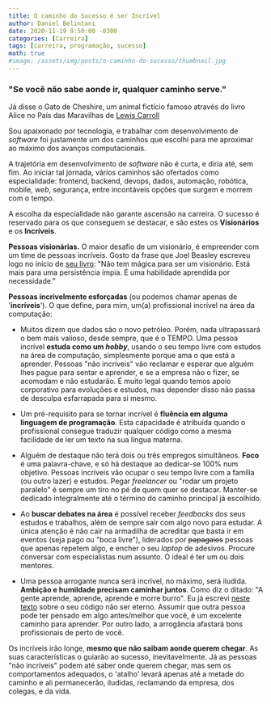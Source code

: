 ```yaml
---
title: O caminho do Sucesso é ser Incrível
author: Daniel Belintani
date: 2020-11-19 9:50:00 -0300
categories: [Carreira]
tags: [carreira, programação, sucesso]
math: true
#image: /assets/img/posts/o-caminho-do-sucesso/thumbnail.jpg
---
```

### "Se você não sabe aonde ir, qualquer caminho serve." 

Já disse o Gato de Cheshire, um animal fictício famoso através do livro Alice no País das Maravilhas de [Lewis Carroll](https://www.amazon.com.br/Lewis-Carroll/e/B000AQ3N2Q)

Sou apaixonado por tecnologia, e trabalhar com desenvolvimento de _software_ foi justamente um dos caminhos que escolhi para me aproximar ao máximo dos avanços computacionais. 

A trajetória em desenvolvimento de _software_ não é curta, e diria até, sem fim. Ao iniciar tal jornada, vários caminhos são ofertados como especialidade: frontend, backend, devops, dados, automação, robótica, mobile, _web_, segurança, entre incontáveis opções que surgem e morrem com o tempo.  
 
A escolha da especialidade não garante ascensão na carreira. O sucesso é reservado para os que conseguem se destacar, e são estes os **Visionários** e os **Incríveis**.

**Pessoas visionárias.** O maior desafio de um visionário, é empreender com um time de pessoas incríveis. Gosto da frase que Joel Beasley escreveu logo no início de [seu livro](https://www.amazon.com/dp/B07BGGXQ7T): "Não tem mágica para ser um visionário. Está mais para uma persistência ímpia. É uma habilidade aprendida por necessidade."

**Pessoas incrivelmente esforçadas** (ou podemos chamar apenas de '**incríveis**'). O que define, para mim, um(a) profissional incrível na área da computação:

- Muitos dizem que dados são o novo petróleo. Porém, nada ultrapassará o bem mais valioso, desde sempre, que é o TEMPO. Uma pessoa incrível **estuda como um _hobby_**, usando o seu tempo livre com estudos na área de computação, simplesmente porque ama o que está a aprender. Pessoas "não incríveis" vão reclamar e esperar que alguém lhes pague para sentar e aprender, e se a empresa não o fizer, se acomodam e não estudarão. É muito legal quando temos apoio corporativo para evoluções e estudos, mas depender disso não passa de desculpa esfarrapada para si mesmo.

- Um pré-requisito para se tornar incrível é **fluência em alguma linguagem de programação**. Esta capacidade é atribuída quando o profissional consegue traduzir qualquer código como a mesma facilidade de ler um texto na sua língua materna.

- Alguém de destaque não terá dois ou três empregos simultâneos. **Foco** é uma palavra-chave, e só há destaque ao dedicar-se 100% num objetivo. Pessoas incríveis vão ocupar o seu tempo livre com a família (ou outro lazer) e estudos. Pegar *freelancer* ou "rodar um projeto paralelo" é sempre um tiro no pé de quem quer se destacar. Manter-se dedicado integralmente até o término do caminho principal já escolhido.

- Ao **buscar debates na área** é possível receber _feedbacks_ dos seus estudos e trabalhos, além de sempre sair com algo novo para estudar. A única atenção é não cair na armadilha de acreditar que basta ir em eventos (seja pago ou "boca livre"), liderados por ~~papagaios~~ pessoas que apenas repetem algo, e encher o seu _laptop_ de adesivos. Procure conversar com especialistas num assunto. O ideal é ter um ou dois mentores.

- Uma pessoa arrogante nunca será incrível, no máximo, será iludida. **Ambição e humildade precisam caminhar juntos**. Como diz o ditado: "A gente aprende, aprende, aprende e morre burro". Eu já escrevi [neste texto](https://belintani.com/posts/o-seu-codigo-vai-virar-lixo/) sobre o seu código não ser eterno. Assumir que outra pessoa pode ter pensado em algo antes/melhor que você, é um excelente caminho para aprender. Por outro lado, a arrogância afastará bons profissionais de perto de você.

Os incríveis irão longe, **mesmo que não saibam aonde querem chegar**. As suas características o guiarão ao sucesso, inevitavelmente. Já as pessoas "não incríveis" podem até saber onde querem chegar, mas sem os comportamentos adequados, o 'atalho' levará apenas até a metade do caminho e ali permanecerão, iludidas, reclamando da empresa, dos colegas, e da vida.
